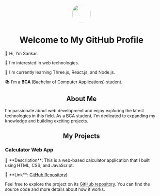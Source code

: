 <p align="center">
  <img src="https://i.postimg.cc/Sxk1B2hc/IMG-20230919-WA0008.jpg" width="60" style="border-radius: 40%;">
</p>

<h1 align="center">Welcome to My GitHub Profile</h1>

<p>
  👋 Hi, I'm Sankar.
</p>

<p align="">
  🌟 I'm interested in web technologies.
</p>

<p align="left">
  🚀 I'm currently learning Three.js, React.js, and Node.js.
</p>

<p>
  📚 I'm a <b>BCA </b>(Bachelor of Computer Applications) student.
</p>

<h2 align="center">About Me</h2>

<p align="">
  I'm passionate about web development and enjoy exploring the latest technologies in this field. As a BCA student, I'm dedicated to expanding my knowledge and building exciting projects.
</p>

<h2 align="center">My Projects</h2>

<h3 align="">Calculator Web App</h3>

<p align="">
  📝 **Description**: This is a web-based calculator application that I built using HTML, CSS, and JavaScript.
</p>

<p align="">
  📁 **Link**: <a href="https://github.com/sankar-coding/calculator_web">GitHub Repository</a>)
</p>

<p align="">
  Feel free to explore the project on its <a href="https://github.com/sankar-coding">GitHub repository</a>. You can find the source code and more details about how it works.
</p>
